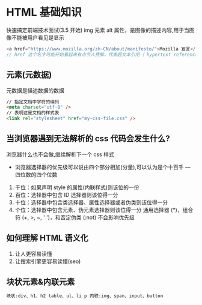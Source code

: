 # HTML 基础知识

快速搞定前端技术面试(3.5 开始)
img 元素 alt 属性，是图像的描述内容,用于当图像不能被用户看见是显示

```js
<a href="https://www.mozilla.org/zh-CN/about/manifesto/">Mozilla 宣言</a>
// href 这个名字可能开始看起来有点令人费解，代表超文本引用（ hypertext reference）
```

## <meta>元素(元数据)

元数据是描述数据的数据

```html
// 指定文档中字符的编码
<meta charset="utf-8" />
// 表明这是文档的样式表
<link rel="stylesheet" href="my-css-file.css" />
```

## 当浏览器遇到无法解析的 css 代码会发生什么?

浏览器什么也不会做,继续解析下一个 css 样式

- 浏览器选择器的优先级可以说由四个部分相加(分量),可以认为是个十百千 — 四位数的四个位数

1. 千位：如果声明 style 的属性(内联样式)则该位的一份
2. 百位：选择器中包含 ID 选择器则该位得一分
3. 十位：选择器中包含类选择器、属性选择器或者伪类则该位得一分
4. 个位：选择器中包含元素、伪元素选择器则该位得一分
   通用选择器 (\*)，组合符 (+, >, ~, ' ')，和否定伪类 (:not) 不会影响优先级

## 如何理解 HTML 语义化

1. 让人更容易读懂
2. 让搜索引擎更容易读懂(seo)

## 块状元素&内联元素

```html
块状:div、h1、h2 table、ul、li p 内联:img、span、input、button
```
